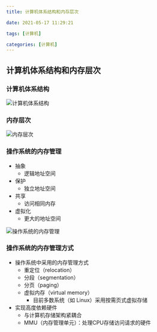 ```yaml
---
title: 计算机体系结构和内存层次

date: 2021-05-17 11:29:21

tags: [计算机]

categories: [计算机]
---
```


## 计算机体系结构和内存层次

### 计算机体系结构

![计算机体系结构](/Users/yanzhiwei/Documents/learn/uploads/jsjtxjg.png)

### 内存层次

![内存层次](/Users/yanzhiwei/Documents/learn/uploads/nccc.png)

### 操作系统的内存管理

- 抽象
  - 逻辑地址空间
- 保护
  - 独立地址空间
- 共享
  - 访问相同内存
- 虚拟化
  - 更大的地址空间

![操作系统的内存管理](/Users/yanzhiwei/Documents/learn/uploads/czxtdncgl.png)

### 操作系统的内存管理方式

- 操作系统中采用的内存管理方式
  - 重定位（relocation）
  - 分段（segmentation）
  - 分页（paging）
  - 虚拟内存（virtual memory）
    - 目前多数系统（如 Linux）采用按需页式虚拟存储
- 实现高度依赖硬件
  - 与计算机存储架构紧耦合
  - MMU（内存管理单元）：处理CPU存储访问请求的硬件